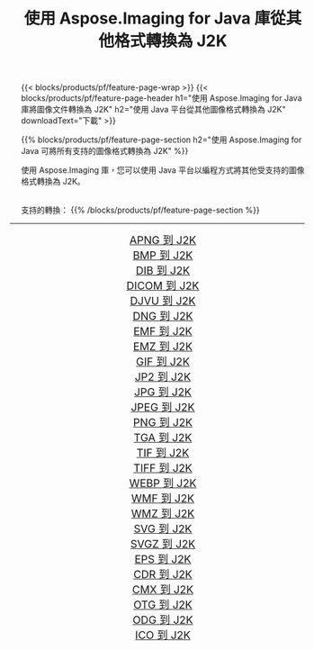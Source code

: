 ﻿---
title: 使用 Aspose.Imaging for Java 庫從其他格式轉換為 J2K 
weight: 3920
url: /zh-hant/java/conversion/to/j2k/ 
lang: zh-hant
langdirlevel: 2
locales: zh-hans,ja,it,ru,de,es,fr,nl,id,lt,pl,pt,vi,tr,ko,zh-hant,ar,hi,th,sv,cs,uk,he
description: 使用 Aspose.Imaging，您可以使用 Java 從其他格式轉換為 J2K
---

{{< blocks/products/pf/feature-page-wrap >}}
{{< blocks/products/pf/feature-page-header h1="使用 Aspose.Imaging for Java 庫將圖像文件轉換為 J2K" h2="使用 Java 平台從其他圖像格式轉換為 J2K" downloadText="下載" >}}


{{% blocks/products/pf/feature-page-section  h2="使用 Aspose.Imaging for Java 可將所有支持的圖像格式轉換為 J2K" %}}
<p align=justify>使用 Aspose.Imaging 庫，您可以使用 Java 平台以編程方式將其他受支持的圖像格式轉換為 J2K。</p>
<br/>
支持的轉換：
{{% /blocks/products/pf/feature-page-section %}}
<div class="container-fluid productfamilypage bg-gray">
    <div class="convertypes bg-gray agp-content section">
        <div class="container">
		<hr style="margin-left:-20px;"/>
		<div class="row other-converters" style="gap: 10px;font-size: 19px;text-align:center;">
		    <div class='col-md-2 other-converter remove-lp remove-rp'><a href="/imaging/zh-hant/java/conversion/apng-to-j2k/" style="padding:15px;">APNG 到 J2K</a></div>
<div class='col-md-2 other-converter remove-lp remove-rp'><a href="/imaging/zh-hant/java/conversion/bmp-to-j2k/" style="padding:15px;">BMP 到 J2K</a></div>
<div class='col-md-2 other-converter remove-lp remove-rp'><a href="/imaging/zh-hant/java/conversion/dib-to-j2k/" style="padding:15px;">DIB 到 J2K</a></div>
<div class='col-md-2 other-converter remove-lp remove-rp'><a href="/imaging/zh-hant/java/conversion/dicom-to-j2k/" style="padding:15px;">DICOM 到 J2K</a></div>
<div class='col-md-2 other-converter remove-lp remove-rp'><a href="/imaging/zh-hant/java/conversion/djvu-to-j2k/" style="padding:15px;">DJVU 到 J2K</a></div>
<div class='col-md-2 other-converter remove-lp remove-rp'><a href="/imaging/zh-hant/java/conversion/dng-to-j2k/" style="padding:15px;">DNG 到 J2K</a></div>
<div class='col-md-2 other-converter remove-lp remove-rp'><a href="/imaging/zh-hant/java/conversion/emf-to-j2k/" style="padding:15px;">EMF 到 J2K</a></div>
<div class='col-md-2 other-converter remove-lp remove-rp'><a href="/imaging/zh-hant/java/conversion/emz-to-j2k/" style="padding:15px;">EMZ 到 J2K</a></div>
<div class='col-md-2 other-converter remove-lp remove-rp'><a href="/imaging/zh-hant/java/conversion/gif-to-j2k/" style="padding:15px;">GIF 到 J2K</a></div>
<div class='col-md-2 other-converter remove-lp remove-rp'><a href="/imaging/zh-hant/java/conversion/jp2-to-j2k/" style="padding:15px;">JP2 到 J2K</a></div>
<div class='col-md-2 other-converter remove-lp remove-rp'><a href="/imaging/zh-hant/java/conversion/jpg-to-j2k/" style="padding:15px;">JPG 到 J2K</a></div>
<div class='col-md-2 other-converter remove-lp remove-rp'><a href="/imaging/zh-hant/java/conversion/jpeg-to-j2k/" style="padding:15px;">JPEG 到 J2K</a></div>
<div class='col-md-2 other-converter remove-lp remove-rp'><a href="/imaging/zh-hant/java/conversion/png-to-j2k/" style="padding:15px;">PNG 到 J2K</a></div>
<div class='col-md-2 other-converter remove-lp remove-rp'><a href="/imaging/zh-hant/java/conversion/tga-to-j2k/" style="padding:15px;">TGA 到 J2K</a></div>
<div class='col-md-2 other-converter remove-lp remove-rp'><a href="/imaging/zh-hant/java/conversion/tif-to-j2k/" style="padding:15px;">TIF 到 J2K</a></div>
<div class='col-md-2 other-converter remove-lp remove-rp'><a href="/imaging/zh-hant/java/conversion/tiff-to-j2k/" style="padding:15px;">TIFF 到 J2K</a></div>
<div class='col-md-2 other-converter remove-lp remove-rp'><a href="/imaging/zh-hant/java/conversion/webp-to-j2k/" style="padding:15px;">WEBP 到 J2K</a></div>
<div class='col-md-2 other-converter remove-lp remove-rp'><a href="/imaging/zh-hant/java/conversion/wmf-to-j2k/" style="padding:15px;">WMF 到 J2K</a></div>
<div class='col-md-2 other-converter remove-lp remove-rp'><a href="/imaging/zh-hant/java/conversion/wmz-to-j2k/" style="padding:15px;">WMZ 到 J2K</a></div>
<div class='col-md-2 other-converter remove-lp remove-rp'><a href="/imaging/zh-hant/java/conversion/svg-to-j2k/" style="padding:15px;">SVG 到 J2K</a></div>
<div class='col-md-2 other-converter remove-lp remove-rp'><a href="/imaging/zh-hant/java/conversion/svgz-to-j2k/" style="padding:15px;">SVGZ 到 J2K</a></div>
<div class='col-md-2 other-converter remove-lp remove-rp'><a href="/imaging/zh-hant/java/conversion/eps-to-j2k/" style="padding:15px;">EPS 到 J2K</a></div>
<div class='col-md-2 other-converter remove-lp remove-rp'><a href="/imaging/zh-hant/java/conversion/cdr-to-j2k/" style="padding:15px;">CDR 到 J2K</a></div>
<div class='col-md-2 other-converter remove-lp remove-rp'><a href="/imaging/zh-hant/java/conversion/cmx-to-j2k/" style="padding:15px;">CMX 到 J2K</a></div>
<div class='col-md-2 other-converter remove-lp remove-rp'><a href="/imaging/zh-hant/java/conversion/otg-to-j2k/" style="padding:15px;">OTG 到 J2K</a></div>
<div class='col-md-2 other-converter remove-lp remove-rp'><a href="/imaging/zh-hant/java/conversion/odg-to-j2k/" style="padding:15px;">ODG 到 J2K</a></div>
<div class='col-md-2 other-converter remove-lp remove-rp'><a href="/imaging/zh-hant/java/conversion/ico-to-j2k/" style="padding:15px;">ICO 到 J2K</a></div>
                </div>
        </div>
    </div>
</div>
<br/>

